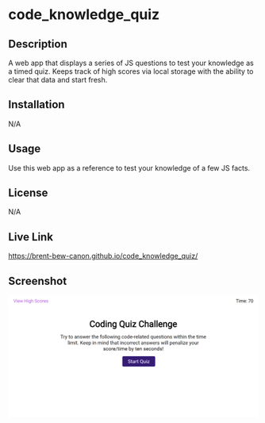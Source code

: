 # code_knowledge_quiz

## Description
A web app that displays a series of JS questions to test your knowledge as a timed quiz. Keeps track of high scores via local storage with the ability to clear that data and start fresh. 


## Installation
N/A


## Usage
Use this web app as a reference to test your knowledge of a few JS facts.


## License
N/A


## Live Link
https://brent-bew-canon.github.io/code_knowledge_quiz/


## Screenshot
![JS Quiz Screenshot](assets/images/sh.png)